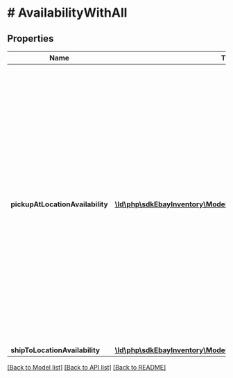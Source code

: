 # # AvailabilityWithAll

## Properties

Name | Type | Description | Notes
------------ | ------------- | ------------- | -------------
**pickupAtLocationAvailability** | [**\ld\php\sdkEbayInventory\Model\PickupAtLocationAvailability[]**](PickupAtLocationAvailability.md) | This container consists of an array of one or more of the merchant&#39;s physical stores where the inventory item is available for in-store pickup.&lt;br /&gt;&lt;br /&gt;The store ID, the quantity available, and the fulfillment time (how soon the item will be ready for pickup after the order occurs) are all returned in this container. | [optional]
**shipToLocationAvailability** | [**\ld\php\sdkEbayInventory\Model\ShipToLocationAvailabilityWithAll**](ShipToLocationAvailabilityWithAll.md) |  | [optional]

[[Back to Model list]](../../README.md#models) [[Back to API list]](../../README.md#endpoints) [[Back to README]](../../README.md)
